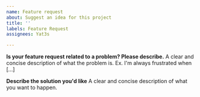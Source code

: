 ```yaml
---
name: Feature request
about: Suggest an idea for this project
title: ''
labels: Feature Request
assignees: Yat3s

---
```


**Is your feature request related to a problem? Please describe.**
A clear and concise description of what the problem is. Ex. I'm always frustrated when [...]

**Describe the solution you'd like**
A clear and concise description of what you want to happen.
